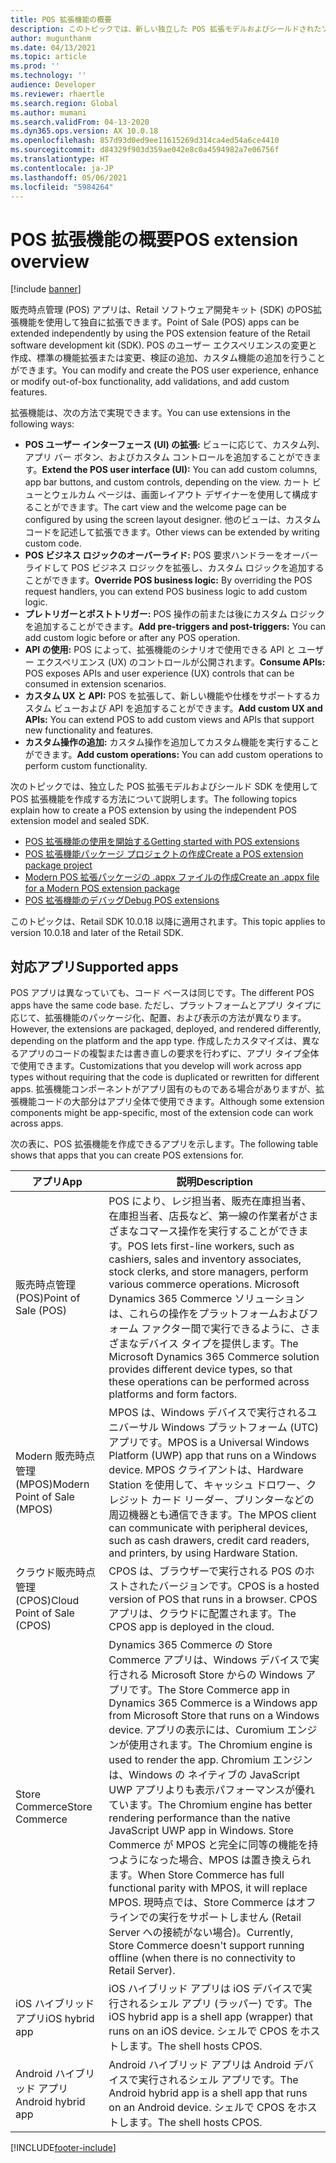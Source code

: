 ```yaml
---
title: POS 拡張機能の概要
description: このトピックでは、新しい独立した POS 拡張モデルおよびシールドされたソフトウェア開発キット (SDK) を使用して販売時点管理 (POS) 拡張機能を作成する方法に関する情報を提供します。
author: mugunthanm
ms.date: 04/13/2021
ms.topic: article
ms.prod: ''
ms.technology: ''
audience: Developer
ms.reviewer: rhaertle
ms.search.region: Global
ms.author: mumani
ms.search.validFrom: 04-13-2020
ms.dyn365.ops.version: AX 10.0.18
ms.openlocfilehash: 857d93d0ed9ee11615269d314ca4ed54a6ce4410
ms.sourcegitcommit: d84329f903d359ae042e8c0a4594982a7e06756f
ms.translationtype: HT
ms.contentlocale: ja-JP
ms.lasthandoff: 05/06/2021
ms.locfileid: "5984264"
---
```

# <a name="pos-extension-overview"></a><span data-ttu-id="ad3b2-103">POS 拡張機能の概要</span><span class="sxs-lookup"><span data-stu-id="ad3b2-103">POS extension overview</span></span>

[!include [banner](../../../includes/banner.md)]

<span data-ttu-id="ad3b2-104">販売時点管理 (POS) アプリは、Retail ソフトウェア開発キット (SDK) のPOS拡張機能を使用して独自に拡張できます。</span><span class="sxs-lookup"><span data-stu-id="ad3b2-104">Point of Sale (POS) apps can be extended independently by using the POS extension feature of the Retail software development kit (SDK).</span></span> <span data-ttu-id="ad3b2-105">POS のユーザー エクスペリエンスの変更と作成、標準の機能拡張または変更、検証の追加、カスタム機能の追加を行うことができます。</span><span class="sxs-lookup"><span data-stu-id="ad3b2-105">You can modify and create the POS user experience, enhance or modify out-of-box functionality, add validations, and add custom features.</span></span>

<span data-ttu-id="ad3b2-106">拡張機能は、次の方法で実現できます。</span><span class="sxs-lookup"><span data-stu-id="ad3b2-106">You can use extensions in the following ways:</span></span>

+ <span data-ttu-id="ad3b2-107">**POS ユーザー インターフェース (UI) の拡張:** ビューに応じて、カスタム列、アプリ バー ボタン、およびカスタム コントロールを追加することができます。</span><span class="sxs-lookup"><span data-stu-id="ad3b2-107">**Extend the POS user interface (UI):** You can add custom columns, app bar buttons, and custom controls, depending on the view.</span></span> <span data-ttu-id="ad3b2-108">カート ビューとウェルカム ページは、画面レイアウト デザイナーを使用して構成することができます。</span><span class="sxs-lookup"><span data-stu-id="ad3b2-108">The cart view and the welcome page can be configured by using the screen layout designer.</span></span> <span data-ttu-id="ad3b2-109">他のビューは、カスタム コードを記述して拡張できます。</span><span class="sxs-lookup"><span data-stu-id="ad3b2-109">Other views can be extended by writing custom code.</span></span>
+ <span data-ttu-id="ad3b2-110">**POS ビジネス ロジックのオーバーライド:** POS 要求ハンドラーをオーバーライドして POS ビジネス ロジックを拡張し、カスタム ロジックを追加することができます。</span><span class="sxs-lookup"><span data-stu-id="ad3b2-110">**Override POS business logic:** By overriding the POS request handlers, you can extend POS business logic to add custom logic.</span></span>
+ <span data-ttu-id="ad3b2-111">**プレトリガーとポストトリガー:** POS 操作の前または後にカスタム ロジックを追加することができます。</span><span class="sxs-lookup"><span data-stu-id="ad3b2-111">**Add pre-triggers and post-triggers:** You can add custom logic before or after any POS operation.</span></span>
+ <span data-ttu-id="ad3b2-112">**API の使用:** POS によって、拡張機能のシナリオで使用できる API と ユーザー エクスペリエンス (UX) のコントロールが公開されます。</span><span class="sxs-lookup"><span data-stu-id="ad3b2-112">**Consume APIs:** POS exposes APIs and user experience (UX) controls that can be consumed in extension scenarios.</span></span>
+ <span data-ttu-id="ad3b2-113">**カスタム UX と API:** POS を拡張して、新しい機能や仕様をサポートするカスタム ビューおよび API を追加することができます。</span><span class="sxs-lookup"><span data-stu-id="ad3b2-113">**Add custom UX and APIs:** You can extend POS to add custom views and APIs that support new functionality and features.</span></span>
+ <span data-ttu-id="ad3b2-114">**カスタム操作の追加:** カスタム操作を追加してカスタム機能を実行することができます。</span><span class="sxs-lookup"><span data-stu-id="ad3b2-114">**Add custom operations:** You can add custom operations to perform custom functionality.</span></span>

<span data-ttu-id="ad3b2-115">次のトピックでは、独立した POS 拡張モデルおよびシールド SDK を使用して POS 拡張機能を作成する方法について説明します。</span><span class="sxs-lookup"><span data-stu-id="ad3b2-115">The following topics explain how to create a POS extension by using the independent POS extension model and sealed SDK.</span></span>

+ [<span data-ttu-id="ad3b2-116">POS 拡張機能の使用を開始する</span><span class="sxs-lookup"><span data-stu-id="ad3b2-116">Getting started with POS extensions</span></span>](pos-extension-getting-started.md)
+ [<span data-ttu-id="ad3b2-117">POS 拡張機能パッケージ プロジェクトの作成</span><span class="sxs-lookup"><span data-stu-id="ad3b2-117">Create a POS extension package project</span></span>](create-pos-extension-package.md)
+ [<span data-ttu-id="ad3b2-118">Modern POS 拡張パッケージの .appx ファイルの作成</span><span class="sxs-lookup"><span data-stu-id="ad3b2-118">Create an .appx file for a Modern POS extension package</span></span>](create-pos-extension-appx.md)
+ [<span data-ttu-id="ad3b2-119">POS 拡張機能のデバッグ</span><span class="sxs-lookup"><span data-stu-id="ad3b2-119">Debug POS extensions</span></span>](debug-pos-extension.md)

<span data-ttu-id="ad3b2-120">このトピックは、Retail SDK 10.0.18 以降に適用されます。</span><span class="sxs-lookup"><span data-stu-id="ad3b2-120">This topic applies to version 10.0.18 and later of the Retail SDK.</span></span>

## <a name="supported-apps"></a><span data-ttu-id="ad3b2-121">対応アプリ</span><span class="sxs-lookup"><span data-stu-id="ad3b2-121">Supported apps</span></span>

<span data-ttu-id="ad3b2-122">POS アプリは異なっていても、コード ベースは同じです。</span><span class="sxs-lookup"><span data-stu-id="ad3b2-122">The different POS apps have the same code base.</span></span> <span data-ttu-id="ad3b2-123">ただし、プラットフォームとアプリ タイプに応じて、拡張機能のパッケージ化、配置、および表示の方法が異なります。</span><span class="sxs-lookup"><span data-stu-id="ad3b2-123">However, the extensions are packaged, deployed, and rendered differently, depending on the platform and the app type.</span></span> <span data-ttu-id="ad3b2-124">作成したカスタマイズは、異なるアプリのコードの複製または書き直しの要求を行わずに、アプリ タイプ全体で使用できます。</span><span class="sxs-lookup"><span data-stu-id="ad3b2-124">Customizations that you develop will work across app types without requiring that the code is duplicated or rewritten for different apps.</span></span> <span data-ttu-id="ad3b2-125">拡張機能コンポーネントがアプリ固有のものである場合がありますが、拡張機能コードの大部分はアプリ全体で使用できます。</span><span class="sxs-lookup"><span data-stu-id="ad3b2-125">Although some extension components might be app-specific, most of the extension code can work across apps.</span></span>

<span data-ttu-id="ad3b2-126">次の表に、POS 拡張機能を作成できるアプリを示します。</span><span class="sxs-lookup"><span data-stu-id="ad3b2-126">The following table shows that apps that you can create POS extensions for.</span></span>

| <span data-ttu-id="ad3b2-127"> アプリ</span><span class="sxs-lookup"><span data-stu-id="ad3b2-127">App</span></span> | <span data-ttu-id="ad3b2-128">説明</span><span class="sxs-lookup"><span data-stu-id="ad3b2-128">Description</span></span> |
|---|---|
| <span data-ttu-id="ad3b2-129">販売時点管理 (POS)</span><span class="sxs-lookup"><span data-stu-id="ad3b2-129">Point of Sale (POS)</span></span> | <span data-ttu-id="ad3b2-130">POS により、レジ担当者、販売在庫担当者、在庫担当者、店長など、第一線の作業者がさまざまなコマース操作を実行することができます。</span><span class="sxs-lookup"><span data-stu-id="ad3b2-130">POS lets first-line workers, such as cashiers, sales and inventory associates, stock clerks, and store managers, perform various commerce operations.</span></span> <span data-ttu-id="ad3b2-131">Microsoft Dynamics 365 Commerce ソリューションは、これらの操作をプラットフォームおよびフォーム ファクター間で実行できるように、さまざまなデバイス タイプを提供します。</span><span class="sxs-lookup"><span data-stu-id="ad3b2-131">The Microsoft Dynamics 365 Commerce solution provides different device types, so that these operations can be performed across platforms and form factors.</span></span> |
| <span data-ttu-id="ad3b2-132">Modern 販売時点管理 (MPOS)</span><span class="sxs-lookup"><span data-stu-id="ad3b2-132">Modern Point of Sale (MPOS)</span></span> | <span data-ttu-id="ad3b2-133">MPOS は、Windows デバイスで実行されるユニバーサル Windows プラットフォーム (UTC) アプリです。</span><span class="sxs-lookup"><span data-stu-id="ad3b2-133">MPOS is a Universal Windows Platform (UWP) app that runs on a Windows device.</span></span> <span data-ttu-id="ad3b2-134">MPOS クライアントは、Hardware Station を使用して、キャッシュ ドロワー、クレジット カード リーダー、プリンターなどの周辺機器とも通信できます。</span><span class="sxs-lookup"><span data-stu-id="ad3b2-134">The MPOS client can communicate with peripheral devices, such as cash drawers, credit card readers, and printers, by using Hardware Station.</span></span> |
| <span data-ttu-id="ad3b2-135">クラウド販売時点管理 (CPOS)</span><span class="sxs-lookup"><span data-stu-id="ad3b2-135">Cloud Point of Sale (CPOS)</span></span> | <span data-ttu-id="ad3b2-136">CPOS は、ブラウザーで実行される POS のホストされたバージョンです。</span><span class="sxs-lookup"><span data-stu-id="ad3b2-136">CPOS is a hosted version of POS that runs in a browser.</span></span> <span data-ttu-id="ad3b2-137">CPOS アプリは、クラウドに配置されます。</span><span class="sxs-lookup"><span data-stu-id="ad3b2-137">The CPOS app is deployed in the cloud.</span></span> |
| <span data-ttu-id="ad3b2-138">Store Commerce</span><span class="sxs-lookup"><span data-stu-id="ad3b2-138">Store Commerce</span></span> | <span data-ttu-id="ad3b2-139">Dynamics 365 Commerce の Store Commerce アプリは、Windows デバイスで実行される Microsoft Store からの Windows アプリです。</span><span class="sxs-lookup"><span data-stu-id="ad3b2-139">The Store Commerce app in Dynamics 365 Commerce is a Windows app from Microsoft Store that runs on a Windows device.</span></span> <span data-ttu-id="ad3b2-140">アプリの表示には、Curomium エンジンが使用されます。</span><span class="sxs-lookup"><span data-stu-id="ad3b2-140">The Chromium engine is used to render the app.</span></span> <span data-ttu-id="ad3b2-141">Chromium エンジンは、Windows の ネイティブの JavaScript UWP アプリよりも表示パフォーマンスが優れています。</span><span class="sxs-lookup"><span data-stu-id="ad3b2-141">The Chromium engine has better rendering performance than the native JavaScript UWP app in Windows.</span></span> <span data-ttu-id="ad3b2-142">Store Commerce が MPOS と完全に同等の機能を持つようになった場合、MPOS は置き換えられます。</span><span class="sxs-lookup"><span data-stu-id="ad3b2-142">When Store Commerce has full functional parity with MPOS, it will replace MPOS.</span></span> <span data-ttu-id="ad3b2-143">現時点では、Store Commerce はオフラインでの実行をサポートしません (Retail Server への接続がない場合)。</span><span class="sxs-lookup"><span data-stu-id="ad3b2-143">Currently, Store Commerce doesn't support running offline (when there is no connectivity to Retail Server).</span></span> |
| <span data-ttu-id="ad3b2-144">iOS ハイブリッド アプリ</span><span class="sxs-lookup"><span data-stu-id="ad3b2-144">iOS hybrid app</span></span> | <span data-ttu-id="ad3b2-145">iOS ハイブリッド アプリは iOS デバイスで実行されるシェル アプリ (ラッパー) です。</span><span class="sxs-lookup"><span data-stu-id="ad3b2-145">The iOS hybrid app is a shell app (wrapper) that runs on an iOS device.</span></span> <span data-ttu-id="ad3b2-146">シェルで CPOS をホストします。</span><span class="sxs-lookup"><span data-stu-id="ad3b2-146">The shell hosts CPOS.</span></span> |
| <span data-ttu-id="ad3b2-147">Android ハイブリッド アプリ</span><span class="sxs-lookup"><span data-stu-id="ad3b2-147">Android hybrid app</span></span> | <span data-ttu-id="ad3b2-148">Android ハイブリッド アプリは Android デバイスで実行されるシェル アプリです。</span><span class="sxs-lookup"><span data-stu-id="ad3b2-148">The Android hybrid app is a shell app that runs on an Android device.</span></span> <span data-ttu-id="ad3b2-149">シェルで CPOS をホストします。</span><span class="sxs-lookup"><span data-stu-id="ad3b2-149">The shell hosts CPOS.</span></span> |

[!INCLUDE[footer-include](../../../includes/footer-banner.md)]
